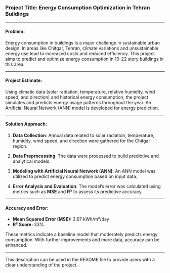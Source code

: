 ### **Project Title: Energy Consumption Optimization in Tehran Buildings**

---

#### **Problem:**

Energy consumption in buildings is a major challenge in sustainable urban design. In areas like Chitgar, Tehran, climate variations and unsustainable energy use lead to increased costs and reduced efficiency. This project aims to predict and optimize energy consumption in 10-22 story buildings in this area.

---

#### **Project Estimate:**

Using climatic data (solar radiation, temperature, relative humidity, wind speed, and direction) and historical energy consumption, the project simulates and predicts energy usage patterns throughout the year. An Artificial Neural Network (ANN) model is developed for energy prediction.

---

#### **Solution Approach:**

1. **Data Collection**: 
   Annual data related to solar radiation, temperature, humidity, wind speed, and direction were gathered for the Chitgar region.

2. **Data Preprocessing**:
   The data were processed to build predictive and analytical models.

3. **Modeling with Artificial Neural Network (ANN)**:
   An ANN model was utilized to predict energy consumption based on input data.

4. **Error Analysis and Evaluation**:
   The model’s error was calculated using metrics such as **MSE** and **R²** to assess its predictive accuracy.

---

#### **Accuracy and Error:**

- **Mean Squared Error (MSE):** 3.67 kWh/m²/day  
- **R² Score:** 33%

These metrics indicate a baseline model that moderately predicts energy consumption. With further improvements and more data, accuracy can be enhanced.

--- 

This description can be used in the README file to provide users with a clear understanding of the project.
